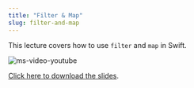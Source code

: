 ```yaml
---
title: "Filter & Map"
slug: filter-and-map
---
```


This lecture covers how to use `filter` and `map` in Swift.

![ms-video-youtube](https://www.youtube.com/watch?v=Ma3H5rwCy_Y)

[Click here to download the slides](https://github.com/MakeSchool-Tutorials/SA-2016-Apps-Lectures/raw/master/P6-Filter-Map/FilterMap.pdf).

